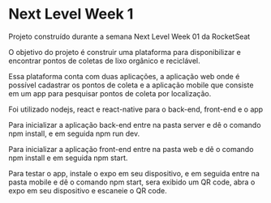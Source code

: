 # Next Level Week 1

Projeto construído durante a semana Next Level Week 01 da RocketSeat

O objetivo do projeto é construir uma plataforma para disponibilizar e encontrar pontos de coletas de lixo orgânico e reciclável.

Essa plataforma conta com duas aplicações, a aplicação web onde é possível cadastrar os pontos de coleta e a aplicação mobile que consiste em um app para pesquisar pontos de coleta por localização.


Foi utilizado nodejs, react e react-native para o back-end, front-end e o app

Para inicializar a aplicação back-end entre na pasta server e dê o comando npm install, e em seguida npm run dev.

Para inicializar a aplicação front-end entre na pasta web e dê o comando npm install e em seguida npm start.

Para testar o app, instale o expo em seu dispositivo, e em seguida entre na pasta mobile e dê o comando npm start, sera exibido um QR code, abra o expo em seu dispositivo e escaneie o QR code.


